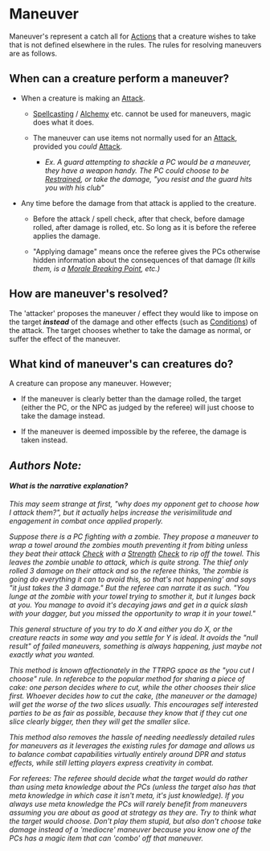 # Maneuver

Maneuver's represent a catch all for [Actions](Action.md) that a creature wishes to take that is not defined elsewhere in the rules. The rules for resolving maneuvers are as follows.

## When can a creature perform a maneuver?
- When a creature is making an [Attack](Attack.md).
	- [Spellcasting](../Magic/Spellcasting.md) / [Alchemy](../Magic/Alchemy/Alchemy.md) etc. cannot be used for maneuvers, magic does what it does.

	- The maneuver can use items not normally used for an [Attack](Attack.md), provided you *could* [Attack](Attack.md).
		- *Ex. A guard attempting to shackle a PC would be a maneuver, they have a weapon handy. The PC could choose to be [Restrained](../Conditions/Restrained.md), or take the damage, "you resist and the guard hits you with his club"*

- Any time before the damage from that attack is applied to the creature.
	- Before the attack / spell check, after that check, before damage rolled, after damage is rolled, etc. So long as it is before the referee applies the damage.

	- "Applying damage" means once the referee gives the PCs otherwise hidden information about the consequences of that damage *(It kills them, is a [Morale Breaking Point](../Social%20Systems/Morale%20System.md#Breaking%20Points), etc.)*
## How are maneuver's resolved?
The 'attacker' proposes the maneuver / effect they would like to impose on the target ***instead*** of the damage and other effects (such as [Conditions](../Conditions/!Conditions.md)) of the attack. The target chooses whether to take the damage as normal, or suffer the effect of the maneuver.
## What kind of maneuver's can creatures do?
A creature can propose any maneuver. However; 
- If the maneuver is clearly better than the damage rolled, the target (either the PC, or the NPC as judged by the referee) will just choose to take the damage instead.

- If the maneuver is deemed impossible by the referee, the damage is taken instead.

## *Authors Note:*
#### *What is the narrative explanation?*
*This may seem strange at first, "why does my opponent get to choose how I attack them?", but it actually helps increase the verisimilitude and engagement in combat once applied properly.*

*Suppose there is a PC fighting with a zombie. They propose a maneuver to wrap a towel around the zombies mouth preventing it from biting unless they beat their attack [Check](Check.md) with a [Strength](../Player%20Characters/Chosen%20Statistics/Strength.md) [Check](Check.md) to rip off the towel. This leaves the zombie unable to attack, which is quite strong. The thief only rolled 3 damage on their attack and so the referee thinks, 'the zombie is going do everything it can to avoid this, so that's not happening' and says "it just takes the 3 damage." But the referee can narrate it as such. "You lunge at the zombie with your towel trying to smother it, but it lunges back at you. You manage to avoid it's decaying jaws and get in a quick slash with your dagger, but you missed the opportunity to wrap it in your towel."* 

*This general structure of you try to do X and either you do X, or the creature reacts in some way and you settle for Y is ideal. It avoids the "null result" of failed maneuvers, something is always happening, just maybe not exactly what you wanted.*

*This method is known affectionately in the TTRPG space as the "you cut I choose" rule. In referebce to the popular method for sharing a piece of cake: one person decides where to cut, while the other chooses their slice first. Whoever decides how to cut the cake, (the maneuver or the damage) will get the worse of the two slices usually. This encourages self interested parties to be as fair as possible, because they know that if they cut one slice clearly bigger, then they will get the smaller slice.* 

*This method also removes the hassle of needing needlessly detailed rules for maneuvers as it leverages the existing rules for damage and allows us to balance combat capabilities virtually entirely around DPR and status effects, while still letting players express creativity in combat.* 

*For referees: The referee should decide what the target would do rather than using meta knowledge about the PCs (unless the target also has that meta knowledge in which case it isn't meta, it's just knowledge). If you always use meta knowledge the PCs will rarely benefit from maneuvers assuming you are about as good at strategy as they are. Try to think what the target would choose. Don't play them stupid, but also don't choose take damage instead of a 'mediocre' maneuver because you know one of the PCs has a magic item that can 'combo' off that maneuver.*
